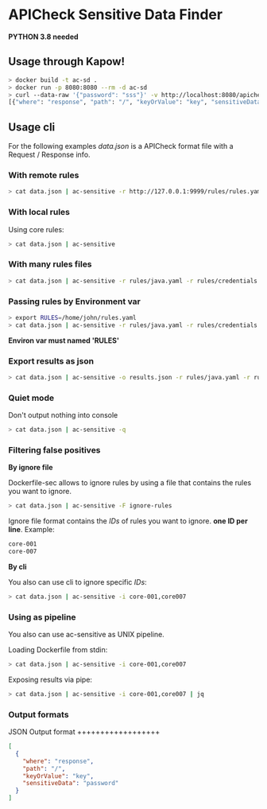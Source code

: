 # APICheck Sensitive Data Finder

**PYTHON 3.8 needed**

## Usage through Kapow!

```bash
> docker build -t ac-sd .
> docker run -p 8080:8080 --rm -d ac-sd
> curl --data-raw '{"password": "sss"}' -v http://localhost:8080/apicheck/sensitive-data
[{"where": "response", "path": "/", "keyOrValue": "key", "sensitiveData": "password"}]
```

## Usage cli

For the following examples *data.json* is a APICheck format file with a Request / Response info.

### With remote rules

```bash
> cat data.json | ac-sensitive -r http://127.0.0.1:9999/rules/rules.yaml
```

### With local rules

Using core rules:

```bash
> cat data.json | ac-sensitive
```

### With many rules files

```bash
> cat data.json | ac-sensitive -r rules/java.yaml -r rules/credentials.yaml
```

### Passing rules by Environment var

```bash
> export RULES=/home/john/rules.yaml
> cat data.json | ac-sensitive -r rules/java.yaml -r rules/credentials.yaml
```

**Environ var must named 'RULES'**

### Export results as json

```bash
> cat data.json | ac-sensitive -o results.json -r rules/java.yaml -r rules/credentials.yaml
```

### Quiet mode

Don't output nothing into console

```bash
> cat data.json | ac-sensitive -q
```

### Filtering false positives

**By ignore file**

Dockerfile-sec allows to ignore rules by using a file that contains the rules you want to ignore.

```bash
> cat data.json | ac-sensitive -F ignore-rules
```

Ignore file format contains the *IDs* of rules you want to ignore. **one ID per line**. Example:

```bash
core-001
core-007
```

**By cli**

You also can use cli to ignore specific *IDs*:

```bash
> cat data.json | ac-sensitive -i core-001,core007
```

### Using as pipeline

You also can use ac-sensitive as UNIX pipeline.

Loading Dockerfile from stdin:

```bash
> cat data.json | ac-sensitive -i core-001,core007
```

Exposing results via pipe:

```bash
> cat data.json | ac-sensitive -i core-001,core007 | jq
```

### Output formats

JSON Output format
++++++++++++++++++

```json
[
  {
    "where": "response",
    "path": "/",
    "keyOrValue": "key",
    "sensitiveData": "password"
  }
]
```